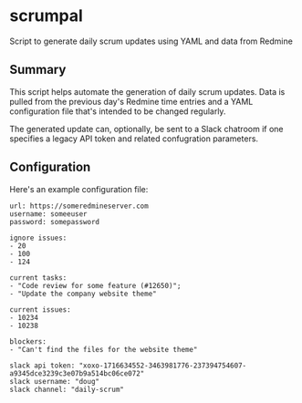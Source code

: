# scrumpal

Script to generate daily scrum updates using YAML and data from Redmine

Summary
-------

This script helps automate the generation of daily scrum updates. Data is pulled
from the previous day's Redmine time entries and a YAML configuration file
that's intended to be changed regularly.

The generated update can, optionally, be sent to a Slack chatroom if one
specifies a legacy API token and related confugration parameters.

Configuration
-------------

Here's an example configuration file:

    url: https://someredmineserver.com
    username: someeuser
    password: somepassword
    
    ignore issues:
    - 20
    - 100
    - 124
    
    current tasks:
    - "Code review for some feature (#12650)";
    - "Update the company website theme"
    
    current issues:
    - 10234
    - 10238
    
    blockers:
    - "Can't find the files for the website theme"
    
    slack api token: "xoxo-1716634552-3463981776-237394754607-a9345dce3239c3e07b9a514bc06ce072"
    slack username: "doug"
    slack channel: "daily-scrum"
